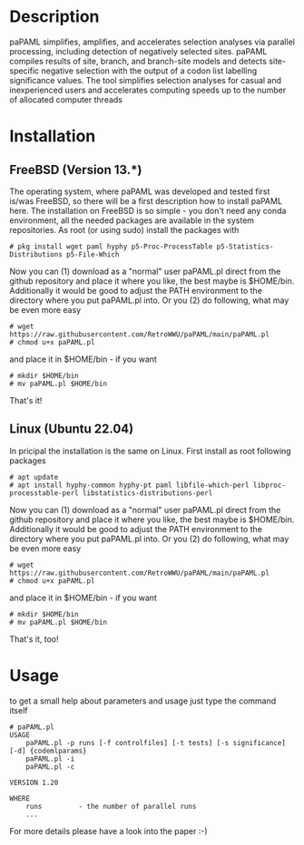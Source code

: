 # Description

paPAML simplifies, amplifies, and accelerates selection analyses via parallel processing, including detection of negatively selected sites. paPAML compiles results of site, branch, and branch-site models and detects site-specific negative selection with the output of a codon list labelling significance values. The tool simplifies selection analyses for casual and inexperienced users and accelerates computing speeds up to the number of allocated computer threads

# Installation

## FreeBSD (Version 13.*)

The operating system, where paPAML was developed and tested first is/was FreeBSD, so there will be a first description how to install paPAML here.  The installation on FreeBSD is so simple - you don't need any conda environment, all the needed packages are available in the system repositories.  As root (or using sudo) install the packages with

    # pkg install wget paml hyphy p5-Proc-ProcessTable p5-Statistics-Distributions p5-File-Which

Now you can (1) download as a "normal" user paPAML.pl direct from the github repository and place it where you like, the best maybe is $HOME/bin.  Additionally it would be good to adjust the PATH environment to the directory where you put paPAML.pl into.  Or you (2) do following, what may be even more easy

    # wget https://raw.githubusercontent.com/RetroWWU/paPAML/main/paPAML.pl
    # chmod u+x paPAML.pl

and place it in $HOME/bin - if you want

    # mkdir $HOME/bin
    # mv paPAML.pl $HOME/bin

That's it!

## Linux (Ubuntu 22.04)

In pricipal the installation is the same on Linux. First install as root following packages

    # apt update
    # apt install hyphy-common hyphy-pt paml libfile-which-perl libproc-processtable-perl libstatistics-distributions-perl

Now you can (1) download as a "normal" user paPAML.pl direct from the github repository and place it where you like, the best maybe is $HOME/bin.  Additionally it would be good to adjust the PATH environment to the directory where you put paPAML.pl into.  Or you (2) do following, what may be even more easy

    # wget https://raw.githubusercontent.com/RetroWWU/paPAML/main/paPAML.pl
    # chmod u+x paPAML.pl

and place it in $HOME/bin - if you want

    # mkdir $HOME/bin
    # mv paPAML.pl $HOME/bin

That's it, too!

# Usage

to get a small help about parameters and usage just type the command itself

    # paPAML.pl
    USAGE
        paPAML.pl -p runs [-f controlfiles] [-t tests] [-s significance] [-d] {codemlparams}
        paPAML.pl -i
        paPAML.pl -c

    VERSION 1.20

    WHERE
        runs         - the number of parallel runs
        ...

For more details please have a look into the paper :-)
